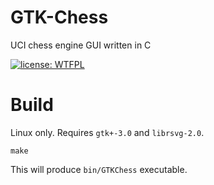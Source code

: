 # GTK-Chess
UCI chess engine GUI written in C

[![license: WTFPL](https://img.shields.io/badge/license-WTFPL-brightgreen.svg)](http://www.wtfpl.net/about/)

# Build
Linux only. Requires `gtk+-3.0` and `librsvg-2.0`.

```
make
```

This will produce `bin/GTKChess` executable.
